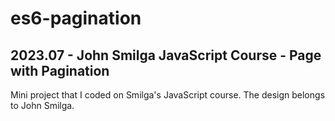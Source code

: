 # es6-pagination
## 2023.07 - John Smilga JavaScript Course - Page with Pagination
Mini project that I coded on Smilga's JavaScript course. The design belongs to John Smilga.
